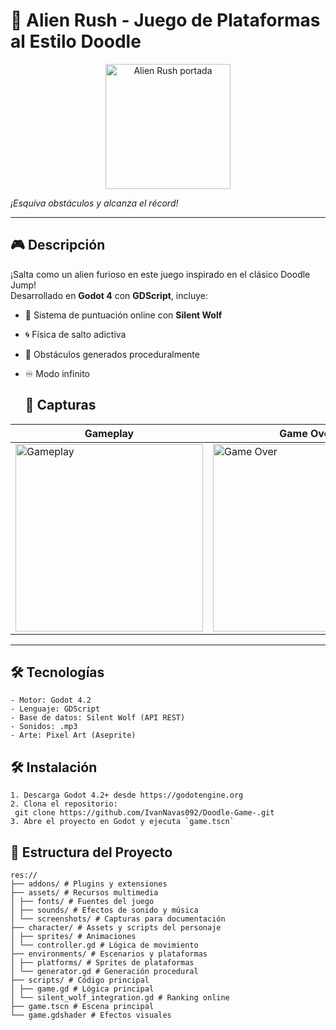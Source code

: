 # 🦖 **Alien Rush** - Juego de Plataformas al Estilo Doodle

<p align="center">
  <img src="https://github.com/user-attachments/assets/5e220741-3f55-4dc3-b286-b164f307ad58" width="200" alt="Alien Rush portada">
</p>

<em>¡Esquiva obstáculos y alcanza el récord!</em>

---

## 🎮 **Descripción**

¡Salta como un alien furioso en este juego inspirado en el clásico Doodle Jump!  
Desarrollado en **Godot 4** con **GDScript**, incluye:

- 🔢 Sistema de puntuación online con **Silent Wolf**
- 🌀 Física de salto adictiva
- 🎲 Obstáculos generados proceduralmente
- ♾️ Modo infinito
  
  
  ## 📸 **Capturas**
 | Gameplay | Game Over | Ranking Global |
|----------|-----------|----------------|
| <img src="https://github.com/user-attachments/assets/64dbab54-c036-465d-96a9-24bf0d388037" width="300" alt="Gameplay"> | <img src="https://github.com/user-attachments/assets/31013cce-ee6a-4ecc-8db1-c574ef5a2d03" width="300" alt="Game Over"> | <img src="https://github.com/user-attachments/assets/16c76e11-2744-4f64-9599-9131dfd0cc04" width="300" alt="Ranking"> |
  
  ---
  
  ## 🛠️ **Tecnologías**
  ```plaintext
  - Motor: Godot 4.2
  - Lenguaje: GDScript
  - Base de datos: Silent Wolf (API REST)
  - Sonidos: .mp3
  - Arte: Pixel Art (Aseprite)
  ```
  ## 🛠️ **Instalación**
  ```
1. Descarga Godot 4.2+ desde https://godotengine.org
2. Clona el repositorio:
   git clone https://github.com/IvanNavas092/Doodle-Game-.git
3. Abre el proyecto en Godot y ejecuta `game.tscn`
  ```
  ## 📂 **Estructura del Proyecto**
  ```
  res://
  ├── addons/ # Plugins y extensiones
  ├── assets/ # Recursos multimedia
  │ ├── fonts/ # Fuentes del juego
  │ ├── sounds/ # Efectos de sonido y música
  │ └── screenshots/ # Capturas para documentación
  ├── character/ # Assets y scripts del personaje
  │ ├── sprites/ # Animaciones
  │ └── controller.gd # Lógica de movimiento
  ├── environments/ # Escenarios y plataformas
  │ ├── platforms/ # Sprites de plataformas
  │ └── generator.gd # Generación procedural
  ├── scripts/ # Código principal
  │ ├── game.gd # Lógica principal
  │ └── silent_wolf_integration.gd # Ranking online
  ├── game.tscn # Escena principal
  └── game.gdshader # Efectos visuales
  ```
  
  
  
  
  
  
